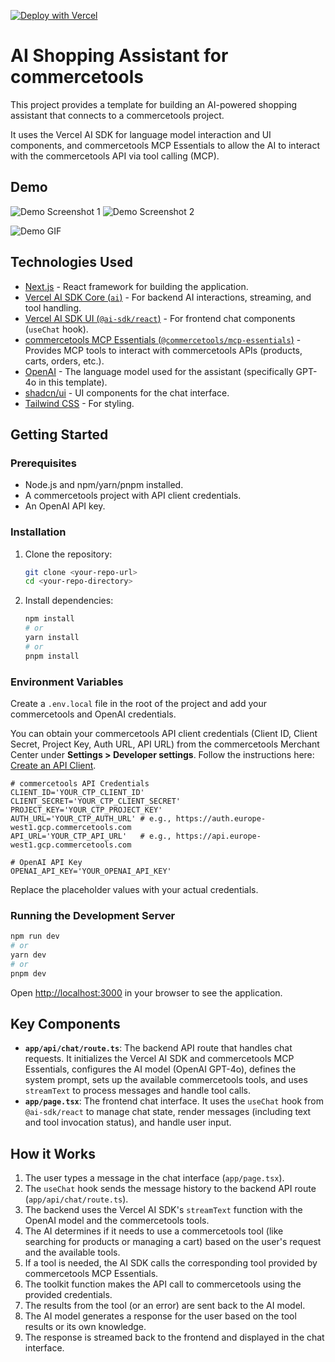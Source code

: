[![Deploy with Vercel](https://vercel.com/button)](https://vercel.com/new/clone?repository-url=https%3A%2F%2Fgithub.com%2Flgiavedoni%2Fai-shopping-assistant-ct&env=OPENAI_API_KEY,PROJECT_KEY,CLIENT_SECRET,CLIENT_ID,AUTH_URL,API_URL)

# AI Shopping Assistant for commercetools

This project provides a template for building an AI-powered shopping assistant that connects to a commercetools project.

It uses the Vercel AI SDK for language model interaction and UI components, and commercetools MCP Essentials to allow the AI to interact with the commercetools API via tool calling (MCP).

## Demo

![Demo Screenshot 1](./public/demo_1.png)
![Demo Screenshot 2](./public/demo_2.png)

![Demo GIF](./public/demo.gif)

## Technologies Used

*   [Next.js](https://nextjs.org/) - React framework for building the application.
*   [Vercel AI SDK Core (`ai`)](https://sdk.vercel.ai/docs) - For backend AI interactions, streaming, and tool handling.
*   [Vercel AI SDK UI (`@ai-sdk/react`)](https://sdk.vercel.ai/docs/ai-sdk-ui) - For frontend chat components (`useChat` hook).
*   [commercetools MCP Essentials (`@commercetools/mcp-essentials`)](https://github.com/commercetools/mcp-essentials) - Provides MCP tools to interact with commercetools APIs (products, carts, orders, etc.).
*   [OpenAI](https://openai.com/) - The language model used for the assistant (specifically GPT-4o in this template).
*   [shadcn/ui](https://ui.shadcn.com/) - UI components for the chat interface.
*   [Tailwind CSS](https://tailwindcss.com/) - For styling.

## Getting Started

### Prerequisites

*   Node.js and npm/yarn/pnpm installed.
*   A commercetools project with API client credentials.
*   An OpenAI API key.

### Installation

1.  Clone the repository:
    ```bash
    git clone <your-repo-url>
    cd <your-repo-directory>
    ```
2.  Install dependencies:
    ```bash
    npm install
    # or
    yarn install
    # or
    pnpm install
    ```

### Environment Variables

Create a `.env.local` file in the root of the project and add your commercetools and OpenAI credentials.

You can obtain your commercetools API client credentials (Client ID, Client Secret, Project Key, Auth URL, API URL) from the commercetools Merchant Center under **Settings > Developer settings**. Follow the instructions here: [Create an API Client](https://docs.commercetools.com/getting-started/create-api-client).

```env
# commercetools API Credentials
CLIENT_ID='YOUR_CTP_CLIENT_ID'
CLIENT_SECRET='YOUR_CTP_CLIENT_SECRET'
PROJECT_KEY='YOUR_CTP_PROJECT_KEY'
AUTH_URL='YOUR_CTP_AUTH_URL' # e.g., https://auth.europe-west1.gcp.commercetools.com
API_URL='YOUR_CTP_API_URL'   # e.g., https://api.europe-west1.gcp.commercetools.com

# OpenAI API Key
OPENAI_API_KEY='YOUR_OPENAI_API_KEY'
```

Replace the placeholder values with your actual credentials.

### Running the Development Server

```bash
npm run dev
# or
yarn dev
# or
pnpm dev
```

Open [http://localhost:3000](http://localhost:3000) in your browser to see the application.

## Key Components

*   **`app/api/chat/route.ts`**: The backend API route that handles chat requests. It initializes the Vercel AI SDK and commercetools MCP Essentials, configures the AI model (OpenAI GPT-4o), defines the system prompt, sets up the available commercetools tools, and uses `streamText` to process messages and handle tool calls.
*   **`app/page.tsx`**: The frontend chat interface. It uses the `useChat` hook from `@ai-sdk/react` to manage chat state, render messages (including text and tool invocation status), and handle user input.

## How it Works

1.  The user types a message in the chat interface (`app/page.tsx`).
2.  The `useChat` hook sends the message history to the backend API route (`app/api/chat/route.ts`).
3.  The backend uses the Vercel AI SDK's `streamText` function with the OpenAI model and the commercetools tools.
4.  The AI determines if it needs to use a commercetools tool (like searching for products or managing a cart) based on the user's request and the available tools.
5.  If a tool is needed, the AI SDK calls the corresponding tool provided by commercetools MCP Essentials.
6.  The toolkit function makes the API call to commercetools using the provided credentials.
7.  The results from the tool (or an error) are sent back to the AI model.
8.  The AI model generates a response for the user based on the tool results or its own knowledge.
9.  The response is streamed back to the frontend and displayed in the chat interface.
